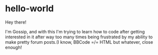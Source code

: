 # hello-world
Hey there! 

I'm Gossip, and with this I'm trying to learn how to code after getting interested in it after way too many times being frustrated by my ability to make pretty forum posts.(I know, BBCode =/= HTML but whatever, close enough!
